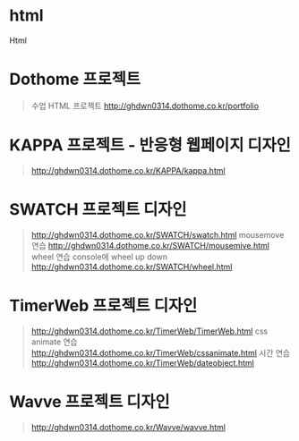 # html
Html
# Dothome 프로젝트
> 수업 HTML 프로젝트
> http://ghdwn0314.dothome.co.kr/portfolio


# KAPPA 프로젝트 - 반응형 웹페이지 디자인
> http://ghdwn0314.dothome.co.kr/KAPPA/kappa.html

# SWATCH 프로젝트 디자인
>http://ghdwn0314.dothome.co.kr/SWATCH/swatch.html
>mousemove 연습
>http://ghdwn0314.dothome.co.kr/SWATCH/mousemive.html
>wheel 연습 console에 wheel up down
>http://ghdwn0314.dothome.co.kr/SWATCH/wheel.html

# TimerWeb 프로젝트 디자인
>http://ghdwn0314.dothome.co.kr/TimerWeb/TimerWeb.html
>css animate 연습
>http://ghdwn0314.dothome.co.kr/TimerWeb/cssanimate.html
>시간 연습
>http://ghdwn0314.dothome.co.kr/TimerWeb/dateobject.html

# Wavve 프로젝트 디자인
>http://ghdwn0314.dothome.co.kr/Wavve/wavve.html
